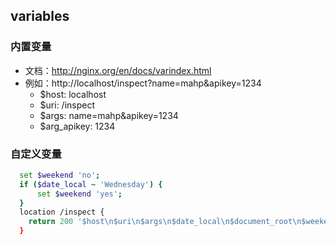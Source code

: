 ## variables

### 内置变量

* 文档：http://nginx.org/en/docs/varindex.html
* 例如：http://localhost/inspect?name=mahp&apikey=1234
  * $host: localhost
  * $uri: /inspect
  * $args: name=mahp&apikey=1234
  * $arg_apikey: 1234

### 自定义变量

```bash
  set $weekend 'no';
  if ($date_local ~ 'Wednesday') {
      set $weekend 'yes';
  }
  location /inspect {
    return 200 '$host\n$uri\n$args\n$date_local\n$document_root\n$weekend';
  }
```